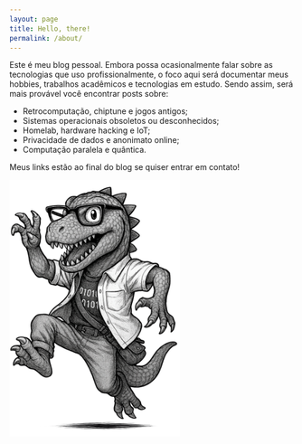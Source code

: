 ```yaml
---
layout: page
title: Hello, there!
permalink: /about/
---
```


Este é meu blog pessoal. Embora possa ocasionalmente falar sobre as tecnologias que uso profissionalmente, o foco aqui será documentar meus hobbies, trabalhos acadêmicos e tecnologias em estudo. Sendo assim, será mais provável você encontrar posts sobre:

- Retrocomputação, chiptune e jogos antigos;
- Sistemas operacionais obsoletos ou desconhecidos;
- Homelab, hardware hacking e IoT;
- Privacidade de dados e anonimato online;
- Computação paralela e quântica.

Meus links estão ao final do blog se quiser entrar em contato!

<img src="/images/tieresaurus03.png" width="60%" height="60%">
